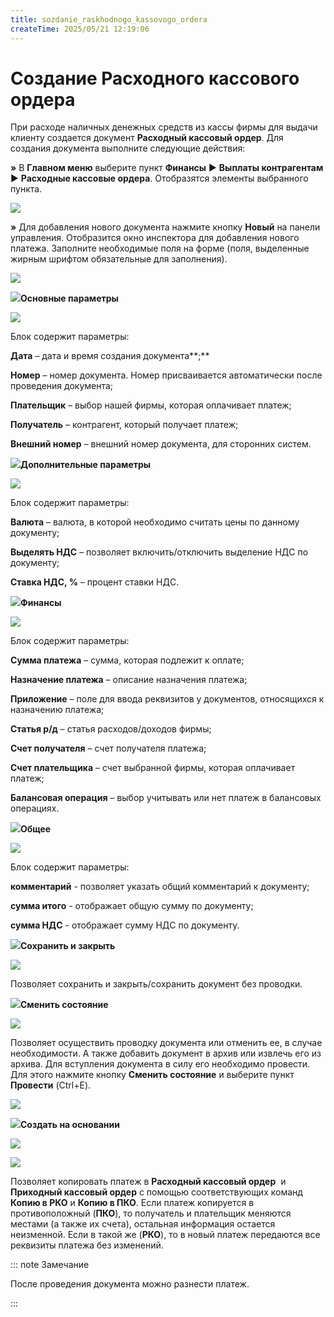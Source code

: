 ```yaml
---
title: sozdanie_raskhodnogo_kassovogo_ordera
createTime: 2025/05/21 12:19:06
---
```

# Создание Расходного кассового ордера

При расходе наличных денежных средств из кассы фирмы для выдачи клиенту создается документ **Расходный кассовый ордер**. Для создания документа выполните следующие действия:

**»** В **Главном меню** выберите пункт **Финансы** ► **Выплаты контрагентам** ► **Расходные кассовые ордера**. Отобразятся элементы выбранного пункта.

![](540.png)

**»** Для добавления нового документа нажмите кнопку **Новый** на панели управления. Отобразится окно инспектора для добавления нового платежа. Заполните необходимые поля на форме (поля, выделенные жирным шрифтом обязательные для заполнения).

![](541.png)

![](006.png)**Основные параметры**

![](542.png)

Блок содержит параметры:

**Дата** – дата и время создания документа**;**

**Номер** – номер документа. Номер присваивается автоматически после проведения документа;

**Плательщик** – выбор нашей фирмы, которая оплачивает платеж;

**Получатель** – контрагент, который получает платеж;

**Внешний номер** – внешний номер документа, для сторонних систем.

![](008.png)**Дополнительные параметры**

![](543.png)

Блок содержит параметры:

**Валюта** – валюта, в которой необходимо считать цены по данному документу;

**Выделять НДС** – позволяет включить/отключить выделение НДС по документу;

**Ставка НДС, %** – процент ставки НДС.

![](009.png)**Финансы**

![](544.png)

Блок содержит параметры:

**Сумма платежа** – сумма, которая подлежит к оплате;

**Назначение платежа** – описание назначения платежа;

**Приложение** – поле для ввода реквизитов у документов, относящихся к назначению платежа;

**Статья р/д** – статья расходов/доходов фирмы;

**Счет получателя** – счет получателя платежа;

**Счет плательщика** – счет выбранной фирмы, которая оплачивает платеж;

**Балансовая операция** – выбор учитывать или нет платеж в балансовых операциях.

![](010.png)**Общее**

![](545.png)

Блок содержит параметры:

**комментарий** - позволяет указать общий комментарий к документу;

**сумма итого** - отображает общую сумму по документу;

**сумма НДС** - отображает сумму НДС по документу.

![](011.png)**Сохранить и закрыть**

![](546.png)

Позволяет сохранить и закрыть/сохранить документ без проводки.

![](012.png)**Сменить состояние**

![](547.png)

Позволяет осуществить проводку документа или отменить ее, в случае необходимости.  А также добавить документ в архив или извлечь его из архива. Для вступления документа в силу его необходимо провести. Для этого нажмите кнопку **Сменить состояние** и выберите пункт **Провести** (Ctrl+E).

![](189.png)

![](013.png)**Создать на основании**

![](548.png)

![](549.png)

Позволяет копировать платеж в **Расходный кассовый ордер**  и **Приходный кассовый ордер** с помощью соответствующих команд **Копию в РКО** и **Копию в ПКО**. Если платеж копируется в противоположный (**ПКО**), то получатель и плательщик меняются местами (а также их счета), остальная информация остается неизменной. Если в такой же (**РКО**), то в новый платеж передаются все реквизиты платежа без изменений.

::: note Замечание

После проведения документа можно разнести платеж.

:::

